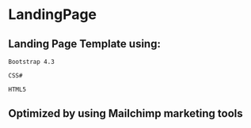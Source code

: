 # LandingPage
## Landing Page Template using: 

```Bootstrap
Bootstrap 4.3
```
```CSS3
CSS#
```
```HTML5
HTML5
```
## Optimized by using Mailchimp marketing tools
